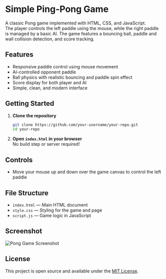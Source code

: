 # Simple Ping-Pong Game

A classic Pong game implemented with HTML, CSS, and JavaScript.  
The player controls the left paddle using the mouse, while the right paddle is managed by a basic AI. The game features a bouncing ball, paddle and wall collision detection, and score tracking.

## Features

- Responsive paddle control using mouse movement
- AI-controlled opponent paddle
- Ball physics with realistic bouncing and paddle spin effect
- Score display for both player and AI
- Simple, clean, and modern interface

## Getting Started

1. **Clone the repository**  
   ```bash
   git clone https://github.com/your-username/your-repo.git
   cd your-repo
   ```

2. **Open `index.html` in your browser**  
   No build step or server required!

## Controls

- Move your mouse up and down over the game canvas to control the left paddle

## File Structure

- `index.html` &mdash; Main HTML document
- `style.css` &mdash; Styling for the game and page
- `script.js` &mdash; Game logic in JavaScript

## Screenshot

![Pong Game Screenshot](screenshot.png)

## License

This project is open source and available under the [MIT License](LICENSE).
